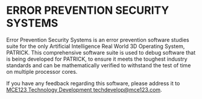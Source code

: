 # ERROR PREVENTION SECURITY SYSTEMS
Error Prevention Security Systems is an error prevention software studies suite for the only Artificial Intelligence Real World 3D Operating System, PATRICK. This comprehensive software suite is used to debug software that is being developed for PATRICK, to ensure it meets the toughest industry standards and can be mathematically verified to withstand the test of time on multiple processor cores.

If you have any feedback regarding this software, please address it to [MCE123 Technology Development <techdevelop@mce123.com>](mailto:techdevelop@mce123.com).
